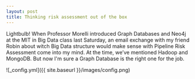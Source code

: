 ```yaml
---
layout: post
title: Thinking risk assessment out of the box
---
```


Lightbulb! When Professor Morelli introduced Graph Databases and Neo4j at the MIT in Big Data class last Saturday, an email exchange with my friend Robin about witch Big Data structure would make sense with Pipeline Risk Assessment come into my mind.  At the time, we’ve mentioned Hadoop and MongoDB. But now I'm sure a Graph Database is the right one for the job.

![_config.yml]({{ site.baseurl }}/images/config.png)
